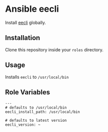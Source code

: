 # Ansible eecli
Install [eecli](https://github.com/rsanchez/eecli) globally.

## Installation
Clone this repository inside your ```roles``` directory.

## Usage
Installs ```eecli``` to ```/usr/local/bin```

## Role Variables
```
---
# defaults to /usr/local/bin
eecli_install_path: /usr/local/bin

# defaults to latest version
eecli_version: ~
```